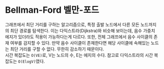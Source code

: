 # Bellman-Ford 벨만-포드
그래프에서 최단 거리를 구하는 알고리즘으로, 특정 출발 노드에서 다른 모든 노드까지의 최단 경로를 탐색한다. 이는 다익스트라(Dijkstra)와 비슷해 보이는데, 음수 가중치 에지가 있더라도 적용이 가능하다는게 다르다. 또한, 전체 그래프에서 음수 사이클의 존재 여부를 감지할 수 있다. 만약 음수 사이클이 존재한다면 해당 사이클에 속해있는 노드는 최단 거리를 구할 수 없다. 무한히 감소하기 때문이다.</br>
시간 복잡도는 `O(VE)`로, V는 노드의 수, E는 에지의 수다. 참고로 다익스트라의 시간 복잡도는 `O(ElogV)`였다.